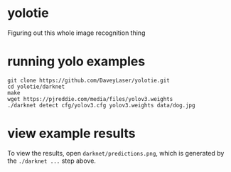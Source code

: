 # yolotie
Figuring out this whole image recognition thing


# running yolo examples

```
git clone https://github.com/DaveyLaser/yolotie.git
cd yolotie/darknet
make
wget https://pjreddie.com/media/files/yolov3.weights
./darknet detect cfg/yolov3.cfg yolov3.weights data/dog.jpg
```

# view example results
To view the results, open `darknet/predictions.png`, which is generated by the `./darknet ...` step above.
